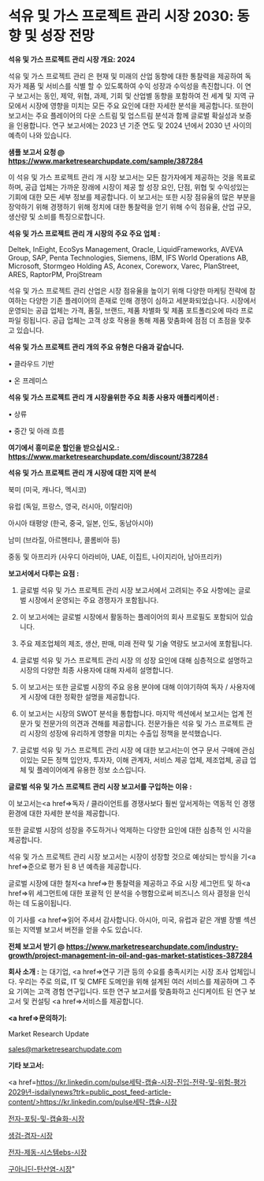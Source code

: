 # 석유 및 가스 프로젝트 관리 시장 2030: 동향 및 성장 전망

<strong>석유 및 가스 프로젝트 관리 시장 개요: 2024</strong>

석유 및 가스 프로젝트 관리 은 현재 및 미래의 산업 동향에 대한 통찰력을 제공하여 독자가 제품 및 서비스를 식별 할 수 있도록하여 수익 성장과 수익성을 촉진합니다. 이 연구 보고서는 동인, 제약, 위협, 과제, 기회 및 산업별 동향을 포함하여 전 세계 및 지역 규모에서 시장에 영향을 미치는 모든 주요 요인에 대한 자세한 분석을 제공합니다. 또한이 보고서는 주요 플레이어의 다운 스트림 및 업스트림 분석과 함께 글로벌 확실성과 보증을 인용합니다. 연구 보고서에는 2023 년 기준 연도 및 2024 년에서 2030 년 사이의 예측이 나와 있습니다.



<strong>샘플 보고서 요청 @ <a href=https://www.marketresearchupdate.com/sample/387284>https://www.marketresearchupdate.com/sample/387284</a></strong>

이 석유 및 가스 프로젝트 관리 개 시장 보고서는 모든 참가자에게 제공하는 것을 목표로하며, 공급 업체는 가까운 장래에 시장이 제공 할 성장 요인, 단점, 위협 및 수익성있는 기회에 대한 모든 세부 정보를 제공합니다. 이 보고서는 또한 시장 점유율의 많은 부분을 장악하기 위해 경쟁하기 위해 정치에 대한 통찰력을 얻기 위해 수익 점유율, 산업 규모, 생산량 및 소비를 특징으로합니다.



<strong>석유 및 가스 프로젝트 관리 개 시장의 주요 주요 업체 :</strong>

Deltek, InEight, EcoSys Management, Oracle, LiquidFrameworks, AVEVA Group, SAP, Penta Technologies, Siemens, IBM, IFS World Operations AB, Microsoft, Stormgeo Holding AS, Aconex, Coreworx, Varec, PlanStreet, ARES, RaptorPM, ProjStream

석유 및 가스 프로젝트 관리 산업은 시장 점유율을 높이기 위해 다양한 마케팅 전략에 참여하는 다양한 기존 플레이어의 존재로 인해 경쟁이 심하고 세분화되었습니다. 시장에서 운영되는 공급 업체는 가격, 품질, 브랜드, 제품 차별화 및 제품 포트폴리오에 따라 프로파일 링됩니다. 공급 업체는 고객 상호 작용을 통해 제품 맞춤화에 점점 더 초점을 맞추고 있습니다.



<strong>석유 및 가스 프로젝트 관리 개의 주요 유형은 다음과 같습니다.</strong>

• 클라우드 기반

• 온 프레미스



<strong>석유 및 가스 프로젝트 관리 개 시장을위한 주요 최종 사용자 애플리케이션 :</strong>

• 상류

• 중간 및 아래 흐름



<strong>여기에서 흥미로운 할인을 받으십시오.: <a href=https://www.marketresearchupdate.com/discount/387284>https://www.marketresearchupdate.com/discount/387284</a></strong>



<strong>석유 및 가스 프로젝트 관리 개 시장에 대한 지역 분석</strong>

북미 (미국, 캐나다, 멕시코)

유럽 (독일, 프랑스, 영국, 러시아, 이탈리아)

아시아 태평양 (한국, 중국, 일본, 인도, 동남아시아)

남미 (브라질, 아르헨티나, 콜롬비아 등)

중동 및 아프리카 (사우디 아라비아, UAE, 이집트, 나이지리아, 남아프리카)



<strong>보고서에서 다루는 요점 :</strong>

1. 글로벌 석유 및 가스 프로젝트 관리 시장 보고서에서 고려되는 주요 사항에는 글로벌 시장에서 운영되는 주요 경쟁자가 포함됩니다.

2. 이 보고서에는 글로벌 시장에서 활동하는 플레이어의 회사 프로필도 포함되어 있습니다.

3. 주요 제조업체의 제조, 생산, 판매, 미래 전략 및 기술 역량도 보고서에 포함됩니다.

4. 글로벌 석유 및 가스 프로젝트 관리 시장 의 성장 요인에 대해 심층적으로 설명하고 시장의 다양한 최종 사용자에 대해 자세히 설명합니다.

5. 이 보고서는 또한 글로벌 시장의 주요 응용 분야에 대해 이야기하여 독자 / 사용자에게 시장에 대한 정확한 설명을 제공합니다.

6. 이 보고서는 시장의 SWOT 분석을 통합합니다. 마지막 섹션에서 보고서는 업계 전문가 및 전문가의 의견과 견해를 제공합니다. 전문가들은 석유 및 가스 프로젝트 관리 시장의 성장에 유리하게 영향을 미치는 수출입 정책을 분석했습니다.

7. 글로벌 석유 및 가스 프로젝트 관리 시장 에 대한 보고서는이 연구 문서 구매에 관심이있는 모든 정책 입안자, 투자자, 이해 관계자, 서비스 제공 업체, 제조업체, 공급 업체 및 플레이어에게 유용한 정보 소스입니다.



<strong>글로벌 석유 및 가스 프로젝트 관리 시장 보고서를 구입하는 이유 :</strong>

이 보고서는<a href=>독자 / 클</a>라이언트를 경쟁사보다 훨씬 앞서게하는 역동적 인 경쟁 환경에 대한 자세한 분석을 제공합니다.

또한 글로벌 시장의 성장을 주도하거나 억제하는 다양한 요인에 대한 심층적 인 시각을 제공합니다.

석유 및 가스 프로젝트 관리 시장 보고서는 시장이 성장할 것으로 예상되는 방식을 기<a href=>준으로</a> 평가 된 8 년 예측을 제공합니다.

글로벌 시장에 대한 철저<a href=>한 통찰력</a>을 제공하고 주요 시장 세그먼트 및 하<a href=>위 세그</a>먼트에 대한 포괄적 인 분석을 수행함으로써 비즈니스 의사 결정을 인식하는 데 도움이됩니다.

이 기사를 <a href=>읽어 주</a>셔서 감사합니다. 아시아, 미국, 유럽과 같은 개별 장별 섹션 또는 지역별 보고서 버전을 얻을 수도 있습니다.



<strong>전체 보고서 받기 @ <a href=https://www.marketresearchupdate.com/industry-growth/project-management-in-oil-and-gas-market-statistices-387284>https://www.marketresearchupdate.com/industry-growth/project-management-in-oil-and-gas-market-statistices-387284</a></strong>



<strong>회사 소개 :</strong>
는 대기업, <a href=>연구 기</a>관 등의 수요를 충족시키는 시장 조사 업체입니다. 우리는 주로 의료, IT 및 CMFE 도메인을 위해 설계된 여러 서비스를 제공하며 그 주요 기여는 고객 경험 연구입니다. 또한 연구 보고서를 맞춤화하고 신디케이트 된 연구 보고서 및 컨설팅 <a href=>서비</a>스를 제공합니다.



<strong><a href=>문의하기:</a></strong>

Market Research Update

sales@marketresearchupdate.com



<strong>기타 보고서:</strong>

<a href=https://kr.linkedin.com/pulse세탁-캡슐-시장-진입-전략-및-위험-평가2029년-isdailynews?trk=public_post_feed-article-content/>https://kr.linkedin.com/pulse세탁-캡슐-시장</a>

<a href=https://www.linkedin.com/pulse/전자-포팅-및-캡슐화-시장-규모-성장-2023-consumer-connection-compendium-ana/>전자-포팅-및-캡슐화-시장</a>

<a href=https://www.linkedin.com/pulse/생검-겸자-시장-규모-및-성장-2023-survey-spotlight-pro-24-analysis-rvmtf/>생검-겸자-시장</a>

<a href=https://www.linkedin.com/pulse/전자-제동-시스템ebs-시장-세분화-연구-및-목표-고객2029년-zrfff/>전자-제동-시스템ebs-시장</a>

<a href=https://www.linkedin.com/pulse/구아니딘-탄산염-시장-동향-및-성장-전망-consumer-connection-chronicles-24--iqdfc/>구아니딘-탄산염-시장</a>"
